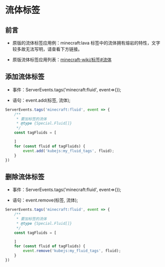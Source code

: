 # 流体标签

## 前言

- 原版的流体标签应用例：minecraft:lava 标签中的流体拥有熔岩的特性，文字较多故无法写明，请查看下方链接。

- 原版流体标签应用列表：[minecraft-wiki/标签#流体](https://zh.minecraft.wiki/w/%E6%A0%87%E7%AD%BE#%E6%B5%81%E4%BD%93)

## 添加流体标签

- 事件：ServerEvents.tags('minecraft:fluid', event=>{});

- 语句：event.add(标签, 流体);

```js
ServerEvents.tags('minecraft:fluid', event => {
    /**
     * 要加标签的流体
     * @type {Special.Fluid[]}
     */
    const tagFluids = [

    ]
    for (const fluid of tagFluids) {
        event.add('kubejs:my_fluid_tags', fluid);
    }
})
```

## 删除流体标签

- 事件：ServerEvents.tags('minecraft:fluid', event=>{});

- 语句：event.remove(标签, 流体);

```js
ServerEvents.tags('minecraft:fluid', event => {
    /**
     * 要加标签的流体
     * @type {Special.Fluid[]}
     */
    const tagFluids = [

    ]
    for (const fluid of tagFluids) {
        event.remove('kubejs:my_fluid_tags', fluid);
    }
})
```